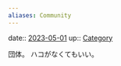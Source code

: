```yaml
---
aliases: Community
---
```


date:: [2023-05-01](/Daily_Note/2023-05-01.md)
up:: [Category](202305011427.md)

団体。
ハコがなくてもいい。